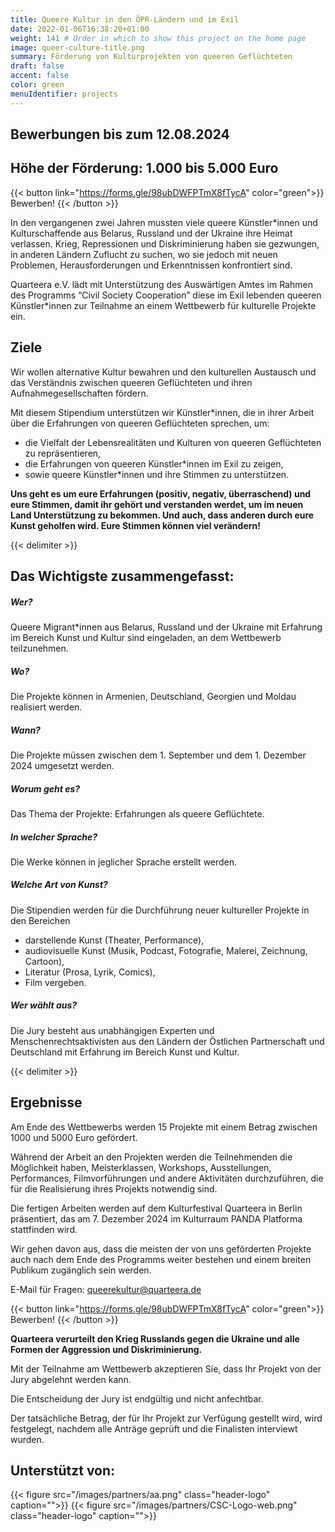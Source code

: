 ```yaml
---
title: Queere Kultur in den ÖPR-Ländern und im Exil
date: 2022-01-06T16:38:20+01:00
weight: 141 # Order in which to show this project on the home page
image: queer-culture-title.png
summary: Förderung von Kulturprojekten von queeren Geflüchteten
draft: false
accent: false
color: green
menuIdentifier: projects
---
```


## Bewerbungen bis zum 12.08.2024

## Höhe der Förderung: 1.000 bis 5.000 Euro 

{{< button link="https://forms.gle/98ubDWFPTmX8fTycA" color="green">}} Bewerben! {{< /button >}}

In den vergangenen zwei Jahren mussten viele queere Künstler*innen und Kulturschaffende aus Belarus, Russland und der Ukraine ihre Heimat verlassen. Krieg, Repressionen und Diskriminierung haben sie gezwungen, in anderen Ländern Zuflucht zu suchen, wo sie jedoch mit neuen Problemen, Herausforderungen und Erkenntnissen konfrontiert sind.

Quarteera e.V. lädt mit Unterstützung des Auswärtigen Amtes im Rahmen des Programms “Civil Society Cooperation” diese im Exil lebenden queeren Künstler*innen zur Teilnahme an einem Wettbewerb für kulturelle Projekte ein.


## Ziele
Wir wollen alternative Kultur bewahren und den kulturellen Austausch und das Verständnis zwischen queeren Geflüchteten und ihren Aufnahmegesellschaften fördern.

Mit diesem Stipendium unterstützen wir Künstler*innen, die in ihrer Arbeit über die Erfahrungen von queeren Geflüchteten sprechen, um:

* die Vielfalt der Lebensrealitäten und Kulturen von queeren Geflüchteten zu repräsentieren,
* die Erfahrungen von queeren Künstler*innen im Exil zu zeigen,
* sowie queere Künstler*innen und ihre Stimmen zu unterstützen.

**Uns geht es um eure Erfahrungen (positiv, negativ, überraschend) und eure Stimmen, damit ihr gehört und verstanden werdet, um im neuen Land Unterstützung zu bekommen. Und auch, dass anderen durch eure Kunst geholfen wird. Eure Stimmen können viel verändern!**

{{< delimiter >}}

## Das Wichtigste zusammengefasst:

##### Wer? 
Queere Migrant*innen aus Belarus, Russland und der Ukraine mit Erfahrung im Bereich Kunst und Kultur sind eingeladen, an dem Wettbewerb teilzunehmen.

##### Wo? 
Die Projekte können in Armenien, Deutschland, Georgien und Moldau realisiert werden.

##### Wann? 
Die Projekte müssen zwischen dem 1. September und dem 1. Dezember 2024 umgesetzt werden.

##### Worum geht es?
Das Thema der Projekte: Erfahrungen als queere Geflüchtete.

##### In welcher Sprache? 
Die Werke können in jeglicher Sprache erstellt werden.

##### Welche Art von Kunst?
Die Stipendien werden für die Durchführung neuer kultureller Projekte in den Bereichen
* darstellende Kunst (Theater, Performance),
* audiovisuelle Kunst (Musik, Podcast, Fotografie, Malerei, Zeichnung, Cartoon),
* Literatur (Prosa, Lyrik, Comics),
* Film
vergeben.

##### Wer wählt aus? 
Die Jury besteht aus unabhängigen Experten und Menschenrechtsaktivisten aus den Ländern der Östlichen Partnerschaft und Deutschland mit Erfahrung im Bereich Kunst und Kultur.

{{< delimiter >}}

## Ergebnisse

Am Ende des Wettbewerbs werden 15 Projekte mit einem Betrag zwischen 1000 und 5000 Euro gefördert.

Während der Arbeit an den Projekten werden die Teilnehmenden die Möglichkeit haben, Meisterklassen, Workshops, Ausstellungen, Performances, Filmvorführungen und andere Aktivitäten durchzuführen, die für die Realisierung ihres Projekts notwendig sind.

Die fertigen Arbeiten werden auf dem Kulturfestival Quarteera in Berlin präsentiert, das am 7. Dezember 2024 im Kulturraum PANDA Platforma stattfinden wird.

Wir gehen davon aus, dass die meisten der von uns geförderten Projekte auch nach dem Ende des Programms weiter bestehen und einem breiten Publikum zugänglich sein werden.

E-Mail für Fragen: queerekultur@quarteera.de

{{< button link="https://forms.gle/98ubDWFPTmX8fTycA" color="green">}} Bewerben! {{< /button >}}

**Quarteera verurteilt den Krieg Russlands gegen die Ukraine und alle Formen der Aggression und Diskriminierung.**

Mit der Teilnahme am Wettbewerb akzeptieren Sie, dass Ihr Projekt von der Jury abgelehnt werden kann. 

Die Entscheidung der Jury ist endgültig und nicht anfechtbar. 

Der tatsächliche Betrag, der für Ihr Projekt zur Verfügung gestellt wird, wird festgelegt, nachdem alle Anträge geprüft und die Finalisten interviewt wurden.

## Unterstützt von:

{{< figure src="/images/partners/aa.png" class="header-logo" caption="">}}
{{< figure src="/images/partners/CSC-Logo-web.png" class="header-logo" caption="">}}
